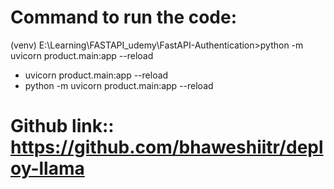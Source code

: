 # Command to run the code:
(venv) E:\Learning\FASTAPI_udemy\FastAPI-Authentication>python -m uvicorn product.main:app --reload

- uvicorn product.main:app --reload
- python -m uvicorn product.main:app --reload
# Github link:: https://github.com/bhaweshiitr/deploy-llama
